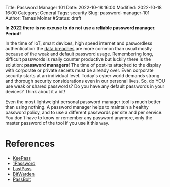 Title: Password Manager 101
Date: 2022-10-18 16:00
Modified: 2022-10-18 16:00
Category: General
Tags: security
Slug: password-manager-101
Author: Tamas Molnar
#Status: draft

**In 2022 there is no excuse to do not use a reliable password manager. Period!**

In the time of IoT, smart devices, high speed internet and paswordless authentication the [data breaches](https://duckduckgo.com/?q=password+breaches+2022&atb=v319-1&ia=web) are more common than usual mostly because of the weak and default password usage. Remembering long, difficult passwords is really counter productive but luckily there is the solution: **password managers**! The time of post-its attached to the display with corporate or private secrets must be already over. Even corporate security starts at an individual level. Today's cyber world demands strong and thorough security considerations even in our personal lives. So, do YOU use weak or shared passwords? Do you have any default passwords in your devices? Think about it a bit!

Even the most lightweight personal password manager tool is much better than using nothing. A password manager helps to maintain a healthy password policy, and to use a different passwords per site and per service. You don't have to know or remember any password anymore, only the master password of the tool if you use it this way.



# References
- [KeePass](https://keepass.info/)
- [1Password](https://1password.com/)
- [LastPass](https://www.lastpass.com/)
- [BitWarden](https://bitwarden.com/)
- [PassBolt](https://www.passbolt.com/)